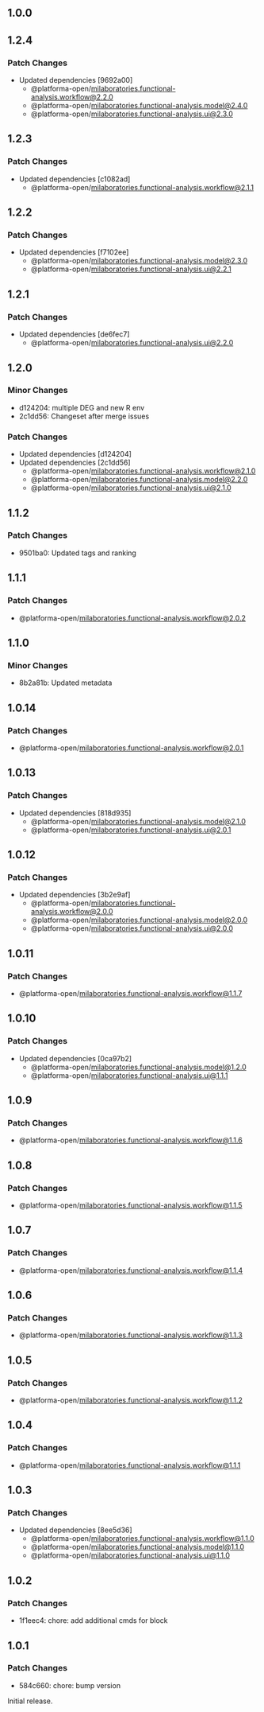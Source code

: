 ## 1.0.0

## 1.2.4

### Patch Changes

- Updated dependencies [9692a00]
  - @platforma-open/milaboratories.functional-analysis.workflow@2.2.0
  - @platforma-open/milaboratories.functional-analysis.model@2.4.0
  - @platforma-open/milaboratories.functional-analysis.ui@2.3.0

## 1.2.3

### Patch Changes

- Updated dependencies [c1082ad]
  - @platforma-open/milaboratories.functional-analysis.workflow@2.1.1

## 1.2.2

### Patch Changes

- Updated dependencies [f7102ee]
  - @platforma-open/milaboratories.functional-analysis.model@2.3.0
  - @platforma-open/milaboratories.functional-analysis.ui@2.2.1

## 1.2.1

### Patch Changes

- Updated dependencies [de6fec7]
  - @platforma-open/milaboratories.functional-analysis.ui@2.2.0

## 1.2.0

### Minor Changes

- d124204: multiple DEG and new R env
- 2c1dd56: Changeset after merge issues

### Patch Changes

- Updated dependencies [d124204]
- Updated dependencies [2c1dd56]
  - @platforma-open/milaboratories.functional-analysis.workflow@2.1.0
  - @platforma-open/milaboratories.functional-analysis.model@2.2.0
  - @platforma-open/milaboratories.functional-analysis.ui@2.1.0

## 1.1.2

### Patch Changes

- 9501ba0: Updated tags and ranking

## 1.1.1

### Patch Changes

- @platforma-open/milaboratories.functional-analysis.workflow@2.0.2

## 1.1.0

### Minor Changes

- 8b2a81b: Updated metadata

## 1.0.14

### Patch Changes

- @platforma-open/milaboratories.functional-analysis.workflow@2.0.1

## 1.0.13

### Patch Changes

- Updated dependencies [818d935]
  - @platforma-open/milaboratories.functional-analysis.model@2.1.0
  - @platforma-open/milaboratories.functional-analysis.ui@2.0.1

## 1.0.12

### Patch Changes

- Updated dependencies [3b2e9af]
  - @platforma-open/milaboratories.functional-analysis.workflow@2.0.0
  - @platforma-open/milaboratories.functional-analysis.model@2.0.0
  - @platforma-open/milaboratories.functional-analysis.ui@2.0.0

## 1.0.11

### Patch Changes

- @platforma-open/milaboratories.functional-analysis.workflow@1.1.7

## 1.0.10

### Patch Changes

- Updated dependencies [0ca97b2]
  - @platforma-open/milaboratories.functional-analysis.model@1.2.0
  - @platforma-open/milaboratories.functional-analysis.ui@1.1.1

## 1.0.9

### Patch Changes

- @platforma-open/milaboratories.functional-analysis.workflow@1.1.6

## 1.0.8

### Patch Changes

- @platforma-open/milaboratories.functional-analysis.workflow@1.1.5

## 1.0.7

### Patch Changes

- @platforma-open/milaboratories.functional-analysis.workflow@1.1.4

## 1.0.6

### Patch Changes

- @platforma-open/milaboratories.functional-analysis.workflow@1.1.3

## 1.0.5

### Patch Changes

- @platforma-open/milaboratories.functional-analysis.workflow@1.1.2

## 1.0.4

### Patch Changes

- @platforma-open/milaboratories.functional-analysis.workflow@1.1.1

## 1.0.3

### Patch Changes

- Updated dependencies [8ee5d36]
  - @platforma-open/milaboratories.functional-analysis.workflow@1.1.0
  - @platforma-open/milaboratories.functional-analysis.model@1.1.0
  - @platforma-open/milaboratories.functional-analysis.ui@1.1.0

## 1.0.2

### Patch Changes

- 1f1eec4: chore: add additional cmds for block

## 1.0.1

### Patch Changes

- 584c660: chore: bump version

Initial release.
